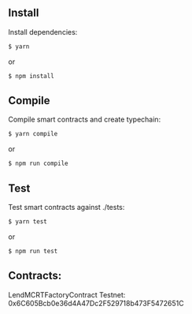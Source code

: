 ## Install

Install dependencies:

```bash
$ yarn
```

or

```bash
$ npm install
```

## Compile

Compile smart contracts and create typechain:

```bash
$ yarn compile
```

or

```bash
$ npm run compile
```

## Test

Test smart contracts against ./tests:

```bash
$ yarn test
```

or

```bash
$ npm run test
```

## Contracts:

LendMCRTFactoryContract Testnet: 0x6C605Bcb0e36d4A47Dc2F529718b473F5472651C
